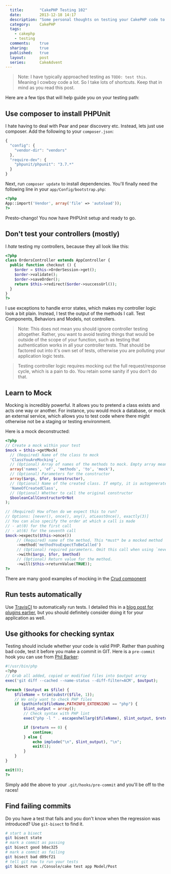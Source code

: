 ```yaml
---
  title:       "CakePHP Testing 102"
  date:        2013-12-18 14:17
  description: "Some personal thoughts on testing your CakePHP code to get maximum efficiency"
  category:    CakePHP
  tags:
    - cakephp
    - testing
  comments:    true
  sharing:     true
  published:   true
  layout:      post
  series:      CakeAdvent
---
```


> Note: I have typically approached testing as `TODO: test this`. Meaning I cowboy code a lot. So I take lots of shortcuts. Keep that in mind as you read this post.

Here are a few tips that will help guide you on your testing path:

## Use composer to install PHPUnit

I hate having to deal with Pear and pear discovery etc. Instead, lets just use composer. Add the following to your `composer.json`:

```javascript
{
  "config": {
    "vendor-dir": "vendors"
  },
  "require-dev": {
    "phpunit/phpunit": "3.7.*"
  }
}
```

Next, run `composer update` to install dependencies. You'll finally need the following line in your `app/Config/bootstrap.php`:


```php
<?php
App::import('Vendor', array('file' => 'autoload'));
?>
```

Presto-chango! You now have PHPUnit setup and ready to go.

## Don't test your controllers (mostly)

I *hate* testing my controllers, because they all look like this:

```php
<?php
class OrdersController extends AppController {
  public function checkout () {
    $order = $this->OrderSession->get();
    $order->validate();
    $order->saveOrder();
    return $this->redirect($order->successUrl());
  }
}
?>
```

I use exceptions to handle error states, which makes my controller logic look a bit plain. Instead, I test the output of the methods I call. Test Components, Behaviors and Models, not controllers.

> Note: This does not mean you should ignore controller testing altogether. Rather, you want to avoid testing things that would be outside of the scope of your function, such as testing that authentication works in all your controller tests. That should be factored out into it's own set of tests, otherwise you are polluting your application logic tests.

> Testing controller logic requires mocking out the full request/response cycle, which is a pain to do. You retain some sanity if you don't do that.

## Learn to Mock

Mocking is incredibly powerful. It allows you to pretend a class exists and acts one way or another. For instance, you would mock a database, or mock an external service, which allows you to test code where there might otherwise not be a staging or testing environment.

Here is a mock deconstructed:

```php
<?php
// Create a mock within your test
$mock = $this->getMock(
  // (Required) Name of the class to mock
  'ClassYouAreMocking',
  // (Optional) Array of names of the methods to mock. Empty array means all methods
  array('names', 'of', 'methods', 'to', 'mock'),
  // (Optional) Parameters for the constructor
  array($args, $for, $constructor),
  // (Optional) Name of the created class. If empty, it is autogenerated
  'NameOfCreatedClass',
  // (Optional) Whether to call the original constructor
  $booleanCallConstructorOrNot
);

// (Required) How often do we expect this to run?
// Options: [never(), once(), any(), atLeastOnce(), exactly(3)]
// You can also specify the order at which a call is made
// - at(0) for the first call
// - at(6) for the seventh call
$mock->expects($this->once())
     // (Required) name of the method. This *must* be a mocked method
     ->method('methodYouExpectToBeCalled')
     // (Optional) required parameters. Omit this call when using `never()`
     ->with($args, $for, $method)
     // (Optional) Return value for the method.
     ->will($this->returnValue(TRUE));
?>
```

There are many good examples of mocking in the [Crud component](https://github.com/friendsofcake/crud)

## Run tests automatically

Use [TravisCI](http://travis-ci.com/) to automatically run tests. I detailed this in a [blog post for plugins earlier](http://josediazgonzalez.com/2013/12/01/testing-your-cakephp-plugins-with-travis/), but you should definitely consider doing it for your application as well.

## Use githooks for checking syntax

Testing should include whether your code is valid PHP. Rather than pushing bad code, test it before you make a commit in GIT. Here is a `pre-commit` hook you can use from [Phil Barker](http://www.phil-barker.com/2013/07/syntax-check-your-php-before-git-commit/):

```php
#!/usr/bin/php
<?php
// Grab all added, copied or modified files into $output array
exec('git diff --cached --name-status --diff-filter=ACM', $output);

foreach ($output as $file) {
    $fileName = trim(substr($file, 1));
    // We only want to check PHP files
    if (pathinfo($fileName,PATHINFO_EXTENSION) == "php") {
        $lint_output = array();
        // Check syntax with PHP lint
        exec("php -l " . escapeshellarg($fileName), $lint_output, $return);

        if ($return == 0) {
            continue;
        } else {
            echo implode("\n", $lint_output), "\n";
            exit(1);
        }
    }
}

exit(0);
?>
```

Simply add the above to your `.git/hooks/pre-commit` and you'll be off to the races!

## Find failing commits

Do you have a test that fails and you don't know when the regression was introduced? Use `git-bisect` to find it.

```bash
# start a bisect
git bisect state
# mark a commit as passing
git bisect good b0ac325
# mark a commit as failing
git bisect bad d09cf21
# tell git how to run your tests
git bisect run ./Console/cake test app Model/Post
```
